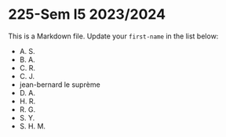 # 225-Sem I5 2023/2024

This is a Markdown file.
Update your `first-name` in the list below:

* A. S.
* B. A.
* C. R.
* C. J.
* jean-bernard le suprème
* D. A.
* H. R.
* R. G.
* S. Y.
* S. H. M.
